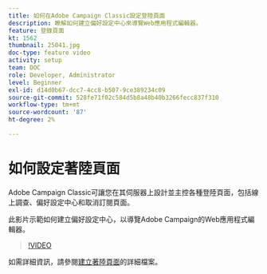 ```yaml
---
title: 如何在Adobe Campaign Classic設定登陸頁面
description: 瞭解如何建立偏好設定中心來導覽Web應用程式編輯器。
feature: 登錄頁面
kt: 1562
thumbnail: 25041.jpg
doc-type: feature video
activity: setup
team: DOC
role: Developer, Administrator
level: Beginner
exl-id: d14d0b67-dcc7-4cc8-b507-9ce389234c09
source-git-commit: 528fe71f02c584d5b8a48b40b3266fecc837f310
workflow-type: tm+mt
source-wordcount: '87'
ht-degree: 2%

---
```


# 如何設定著陸頁面

Adobe Campaign Classic可讓您在其伺服器上設計並主控各種登陸頁面，包括線上調查、偏好設定中心和取消訂閱頁面。

此影片示範如何建立偏好設定中心，以導覽Adobe Campaign的Web應用程式編輯器。

>[!VIDEO](https://video.tv.adobe.com/v/25041?quality=12)

如需詳細資訊，請參閱[建立著陸頁面](https://experienceleague.adobe.com/docs/campaign-classic/using/designing-content/editing-html-content/creating-a-landing-page.html)的詳細檔案。
